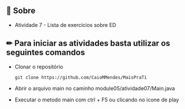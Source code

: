 ## 📌 Sobre

- Atividade 7 - Lista de exercícios sobre ED

## ✏ Para iniciar as atividades basta utilizar os seguintes comandos

- Clonar o repositório
    <pre><code>git clone https://github.com/CaioMMendes/MaisPraTi</code></pre>

- Abrir o arquivo main no caminho module05/atividade07/Main.java

- Executar o metodo main com ctrl + F5 ou clicando no icone de play
